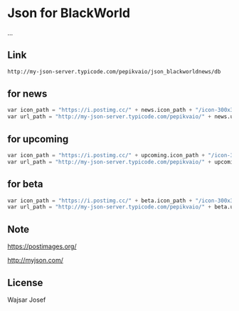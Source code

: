 # Json for BlackWorld

...


## Link

```bash
http://my-json-server.typicode.com/pepikvaio/json_blackworldnews/db
```


## for news

```python
var icon_path = "https://i.postimg.cc/" + news.icon_path + "/icon-300x300.png"
var url_path = "http://my-json-server.typicode.com/pepikvaio/" + news.url_path + "/db"
```

## for upcoming

```python
var icon_path = "https://i.postimg.cc/" + upcoming.icon_path + "/icon-300x300.png"
var url_path = "http://my-json-server.typicode.com/pepikvaio/" + upcoming.url_path + "/db"
```

## for beta

```python
var icon_path = "https://i.postimg.cc/" + beta.icon_path + "/icon-300x300.png"
var url_path = "http://my-json-server.typicode.com/pepikvaio/" + beta.url_path + "/db"
```


## Note

https://postimages.org/

http://myjson.com/


## License

Wajsar Josef


 



